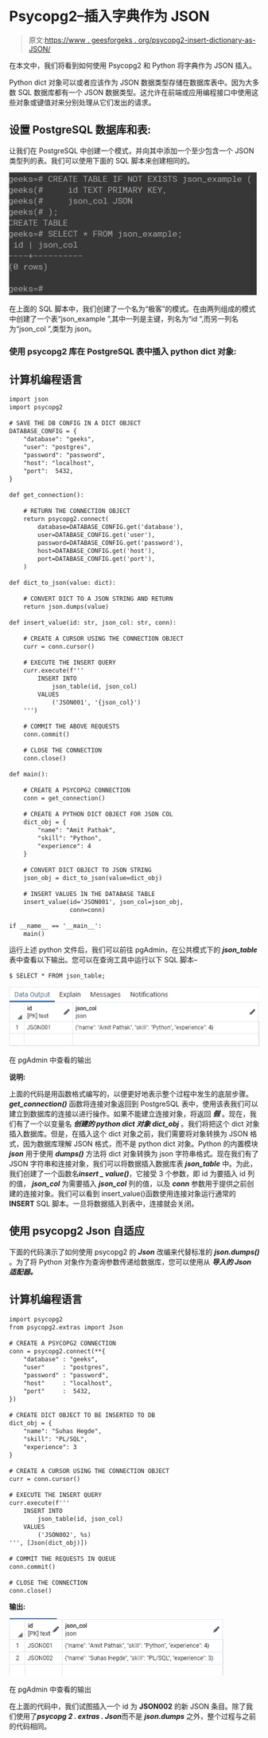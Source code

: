 # Psycopg2–插入字典作为 JSON

> 原文:[https://www . geesforgeks . org/psycopg2-insert-dictionary-as-JSON/](https://www.geeksforgeeks.org/psycopg2-insert-dictionary-as-json/)

在本文中，我们将看到如何使用 Psycopg2 和 Python 将字典作为 JSON 插入。

Python dict 对象可以或者应该作为 JSON 数据类型存储在数据库表中。因为大多数 SQL 数据库都有一个 JSON 数据类型。这允许在前端或应用编程接口中使用这些对象或键值对来分别处理从它们发出的请求。

## 设置 PostgreSQL 数据库和表:

让我们在 PostgreSQL 中创建一个模式，并向其中添加一个至少包含一个 JSON 类型列的表。我们可以使用下面的 SQL 脚本来创建相同的。

![](img/6bf017fcd0d303d8fde85a624ebba3ae.png)

在上面的 SQL 脚本中，我们创建了一个名为“极客”的模式。在由两列组成的模式中创建了一个表“json_example ”,其中一列是主键，列名为“id ”,而另一列名为“json_col ”,类型为 json。

### 使用 psycopg2 库在 PostgreSQL 表中插入 python dict 对象:

## 计算机编程语言

```
import json
import psycopg2

# SAVE THE DB CONFIG IN A DICT OBJECT
DATABASE_CONFIG = {
    "database": "geeks",
    "user": "postgres",
    "password": "password",
    "host": "localhost",
    "port":  5432,
}

def get_connection():

    # RETURN THE CONNECTION OBJECT
    return psycopg2.connect(
        database=DATABASE_CONFIG.get('database'),
        user=DATABASE_CONFIG.get('user'),
        password=DATABASE_CONFIG.get('password'),
        host=DATABASE_CONFIG.get('host'),
        port=DATABASE_CONFIG.get('port'),
    )

def dict_to_json(value: dict):

    # CONVERT DICT TO A JSON STRING AND RETURN
    return json.dumps(value)

def insert_value(id: str, json_col: str, conn):

    # CREATE A CURSOR USING THE CONNECTION OBJECT
    curr = conn.cursor()

    # EXECUTE THE INSERT QUERY
    curr.execute(f'''
        INSERT INTO
            json_table(id, json_col) 
        VALUES
            ('JSON001', '{json_col}')
    ''')

    # COMMIT THE ABOVE REQUESTS
    conn.commit()

    # CLOSE THE CONNECTION
    conn.close()

def main():

    # CREATE A PSYCOPG2 CONNECTION
    conn = get_connection()

    # CREATE A PYTHON DICT OBJECT FOR JSON COL
    dict_obj = {
        "name": "Amit Pathak",
        "skill": "Python",
        "experience": 4
    }

    # CONVERT DICT OBJECT TO JSON STRING
    json_obj = dict_to_json(value=dict_obj)

    # INSERT VALUES IN THE DATABASE TABLE
    insert_value(id='JSON001', json_col=json_obj,
                 conn=conn)

if __name__ == '__main__':
    main()
```

运行上述 python 文件后，我们可以前往 pgAdmin，在公共模式下的 ***json_table*** 表中查看以下输出。您可以在查询工具中运行以下 SQL 脚本–

```
$ SELECT * FROM json_table;
```

![](img/820160b7f375cd89d175aa85cac29142.png)

在 pgAdmin 中查看的输出

**说明:**

上面的代码是用函数格式编写的，以便更好地表示整个过程中发生的底层步骤。 ***get_connection()*** 函数将连接对象返回到 PostgreSQL 表中，使用该表我们可以建立到数据库的连接以进行操作。如果不能建立连接对象，将返回 ***假*** 。现在，我们有了一个以变量名 ***创建的 python dict 对象 dict_obj*** 。我们将把这个 dict 对象插入数据库。但是，在插入这个 dict 对象之前，我们需要将对象转换为 JSON 格式，因为数据库理解 JSON 格式，而不是 python dict 对象。Python 的内置模块 ***json*** 用于使用 ***dumps()*** 方法将 dict 对象转换为 json 字符串格式。现在我们有了 JSON 字符串和连接对象，我们可以将数据插入数据库表 ***json_table*** 中。为此，我们创建了一个函数名***insert _ value()***，它接受 3 个参数，即 id 为要插入 id 列的值， ***json_col*** 为需要插入 ***json_col*** 列的值，以及 ***conn*** 参数用于提供之前创建的连接对象。我们可以看到 insert_value()函数使用连接对象运行通常的 **INSERT** SQL 脚本。一旦将数据插入到表中，连接就会关闭。

## 使用 psycopg2 Json 自适应

下面的代码演示了如何使用 psycopg2 的 ***Json*** 改编来代替标准的 ***json.dumps()*** 。为了将 Python 对象作为查询参数传递给数据库，您可以使用从 ***导入的 ***Json*** 适配器。***

## 计算机编程语言

```
import psycopg2
from psycopg2.extras import Json

# CREATE A PSYCOPG2 CONNECTION
conn = psycopg2.connect(**{
    "database" : "geeks",
    "user"     : "postgres",
    "password" : "password",
    "host"     : "localhost",
    "port"     :  5432,
})

# CREATE DICT OBJECT TO BE INSERTED TO DB
dict_obj = {
    "name": "Suhas Hegde",
    "skill": "PL/SQL",
    "experience": 3
}

# CREATE A CURSOR USING THE CONNECTION OBJECT
curr = conn.cursor()

# EXECUTE THE INSERT QUERY
curr.execute(f'''
    INSERT INTO
        json_table(id, json_col) 
    VALUES
        ('JSON002', %s)
''', [Json(dict_obj)])

# COMMIT THE REQUESTS IN QUEUE
conn.commit()

# CLOSE THE CONNECTION
conn.close()
```

**输出:**

![](img/52132e03b0eadbba6dc0d7ac96a2b8a3.png)

在 pgAdmin 中查看的输出

在上面的代码中，我们试图插入一个 id 为 **JSON002** 的新 JSON 条目。除了我们使用了***psycopg 2 . extras . Json***而不是 ***json.dumps*** 之外，整个过程与之前的代码相同。